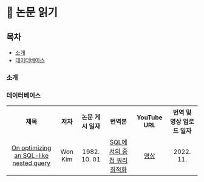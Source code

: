 # :memo: 논문 읽기

## 목차

- [소개](#소개)
- [데이터베이스](#데이터베이스)

### 소개

### 데이터베이스

<table>
    <tr>
        <th> 제목 </th>
        <th> 저자 </th>
        <th> 논문 게시 일자 </th>
        <th> 번역본 </th>
        <th> YouTube URL </th>
        <th> 번역 및 영상 업로드 일자 </th>
    </tr>
    <tr align="center">
        <td> <a href="https://dl.acm.org/doi/abs/10.1145/319732.319745"> On optimizing an SQL-like nested query </a> </td>
        <td> Won Kim </td>
        <td> 1982. 10. 01 </td>
        <td> <a href="./01_On optimizing an SQL-like nested query/README.md"> SQL에서의 중첩 쿼리 최적화 </a> </th>
        <td> <a href=""> 영상 </a> </td>
        <td> 2022. 11.  </td>
    </tr>
</table>
